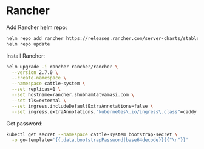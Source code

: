 # Rancher


Add Rancher helm repo:
```bash
helm repo add rancher https://releases.rancher.com/server-charts/stable
helm repo update
```

Install Rancher:
```bash
helm upgrade -i rancher rancher/rancher \
  --version 2.7.0 \
  --create-namespace \
  --namespace cattle-system \
  --set replicas=1 \
  --set hostname=rancher.shubhamtatvamasi.com \
  --set tls=external \
  --set ingress.includeDefaultExtraAnnotations=false \
  --set ingress.extraAnnotations."kubernetes\.io/ingress\.class"=caddy
```

Get password:
```bash
kubectl get secret --namespace cattle-system bootstrap-secret \
  -o go-template='{{.data.bootstrapPassword|base64decode}}{{"\n"}}'
```
